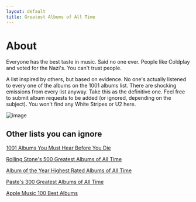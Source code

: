 ```yaml
---
layout: default
title: Greatest Albums of All Time
---
```


<h1>About</h1>
<p>Everyone has the best taste in music. Said no one ever. People like Coldplay and voted for the Nazi's. You can't trust people.</p>
<p>A list inspired by others, but based on evidence. No one's actually listened to every one of the albums on the 1001 albums list. There are shocking emissions from every list anyway. Take this as the definitive one. Feel free to submit album requests to be added (or ignored, depending on the subject). You won't find any White Stripes or U2 here.</p>

![image](https://fullcolorzagency.be/wp-content/uploads/2017/10/LOGO-Discogs-1.png)

<h2>Other lists you can ignore</h2>

<p><a href="http://1001albumsyoumusthearbeforeyoudie.wikidot.com/" target="_blank">1001 Albums You Must Hear Before You Die</a></p>
<p><a href="https://www.rollingstone.com/music/music-lists/best-albums-of-all-time-1062063/arcade-fire-%ef%bb%bffuneral-1062733/" target="_blank">Rolling Stone's 500 Greatest Albums of All Time</a></p>
<p><a href="https://www.albumoftheyear.org/ratings/6-highest-rated/all/1" target="_blank">Album of the Year Highest Rated Albums of All Time</a></p>
<p><a href="https://www.pastemagazine.com/music/greatest-albums/the-300-greatest-albums-of-all-time-2" target="_blank">Paste's 300 Greatest Albums of All Time</a></p>
<p><a href="https://100best.music.apple.com/us" target="_blank">Apple Music 100 Best Albums</a></p>
